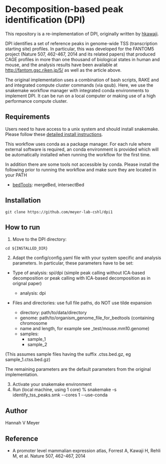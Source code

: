 Decomposition-based peak identification (DPI)
=============================================

This repository is a re-implementation of DPI, originally written by
[hkawaji](https://github.com/hkawaji/dpi1).

DPI identifies a set of reference peaks in genome-wide TSS (transcription
starting site) profiles. In particular, this was developed for the FANTOM5
project (Nature 507, 462-467, 2014 and its related papers) that produced CAGE
profiles in more than one thousand of biological states in human and mouse, and
the analysis results have been available at
http://fantom.gsc.riken.jp/5/ as well as the article above.

The original implementation uses a combination of bash scripts, RAKE and
and integrated compute cluster commands (via qsub). Here, we use the
snakemake workflow manager with integrated conda environments to implement DPI.
It can be run on a local computer or making use of a high performance compute
cluster.

Requirements
------------
Users need to have access to a unix system and should install snakemake.
Please follow these [detailed install
instructions](https://snakemake.readthedocs.io/en/stable/getting_started/installation.html).

This workflow uses conda as a package manager. For each rule where external
software is required, an conda environment is provided which will be
automatically installed when running the workflow for the first time.

In addition there are some tools not accessible by conda. Please install
the following prior to running the workflow and make sure they are located
in your PATH
  - [bedTools](https://code.google.com/p/bedtools/): mergeBed, intersectBed

Installation
------------

    git clone https://github.com/meyer-lab-cshl/dpi1

How to run
-----------
1. Move to the DPI directory:
  
  ```cd ${INSTALLED_DIR}```

2. Adapt the config/config.yaml file with your system specific and analysis
parameters. In particular, these parameters have to be set:

* Type of analysis: spi/dpi (simple peak calling without ICA-based decomposition
or peak calling with ICA-based decomposition as in orignal paper)
    * analysis: dpi

* Files and directories: use full file paths, do NOT use tilde expansion
    
    * directory: path/to/data/directory
    * genome: path/to/organism_genome_file_for_bedtools (containing chromosome
    * name and length, for example see _test/mouse.mm10.genome)
    * samples:
        - sample_1
        - sample_2

(This assumes sample files having the suffix .ctss.bed.gz, eg
sample_1.ctss.bed.gz)

The remaining parameters are the default parameters from the original
implementation.

3. Activate your snakemake environment
4. Run (local machine, using 1 core)
    % snakemake -s identify_tss_peaks.smk --cores 1 --use-conda


Author
------
Hannah V Meyer

Reference
---------
* A promoter level mammalian expression atlas, Forrest A, Kawaji H, Rehli M, et al. Nature 507, 462-467, 2014


